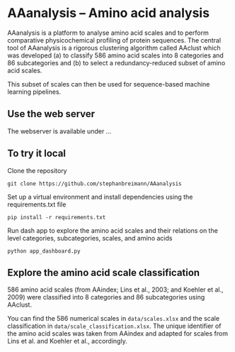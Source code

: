# AAanalysis – Amino acid analysis

AAanalysis is a platform to analyse amino acid scales and to perform comparative physicochemical
profiling of protein sequences. The central tool of AAanalysis is a rigorous clustering algorithm
called AAclust which was developed (a) to classify 586 amino acid scales into 8 categories and 86 subcategories
and (b) to select a redundancy-reduced subset of amino acid scales.

This subset of scales can then be used for sequence-based machine learning pipelines.


## Use the web server

The webserver is available under ...

## To try it local

Clone the repository 

```
git clone https://github.com/stephanbreimann/AAanalysis
```

Set up a virtual environment and install dependencies using the requirements.txt file

```
pip install -r requirements.txt
```

Run dash app to explore the amino acid scales and their relations on the level categories,
subcategories, scales, and amino acids

```
python app_dashboard.py
```

## Explore the amino acid scale classification
586 amino acid scales (from AAindex; Lins et al., 2003; and Koehler et al., 2009) were classified into
8 categories and 86 subcategories using AAclust.

You can find the 586 numerical scales in ```data/scales.xlsx``` and the scale classification in 
```data/scale_classification.xlsx```. The unique identifier of the amino acid scales was taken from AAindex
and adapted for scales from Lins et al. and Koehler et al., accordingly.



